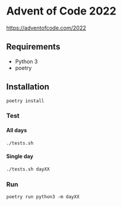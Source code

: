 # Advent of Code 2022
https://adventofcode.com/2022

## Requirements
* Python 3
* poetry

## Installation
`poetry install`

### Test
#### All days
`./tests.sh`

#### Single day
`./tests.sh dayXX`

### Run
`poetry run python3 -m dayXX`